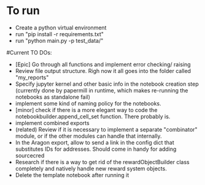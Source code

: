 # To run
* Create a python virtual environment
* run "pip install -r requirements.txt"
* run "python main.py -p test_data/"


#Current TO DOs:
- [Epic] Go through all functions and implement error checking/ raising
- Review file output structure. Righ now it all goes into the folder called "my_reports"
- Specify jupyter kernel and other basic info in the notebook creation step (currently done by papermill in runtime, which makes re-running the notebooks as standalone fail)
- implement some kind of naming policy for the notebooks.
- [minor] check if there is a more elegant way to code the notebookbuilder.append_cell_set function. There probably is.
- implement combined exports
- (related) Review if it is necessary to implement a separate "combinator" module, or if the other modules can handle that internally.
- In the Aragon export, allow to send a link in the config dict that substitutes IDs for addresses. Should come in handy for adding sourcecred
- Research if there is a way to get rid of the rewardObjectBuilder class completely and natively handle new reward system objects.
- Delete the template notebook after running it 



